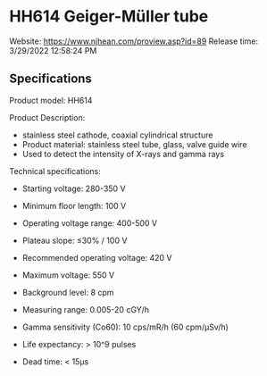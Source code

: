 # HH614 Geiger-Müller tube

Website: https://www.njhean.com/proview.asp?id=89
Release time: 3/29/2022 12:58:24 PM

## Specifications

Product model: HH614

Product Description:
* stainless steel cathode, coaxial cylindrical structure
* Product material: stainless steel tube, glass, valve guide wire
* Used to detect the intensity of X-rays and gamma rays

Technical specifications:
* Starting voltage: 280-350 V
* Minimum floor length: 100 V
* Operating voltage range: 400-500 V
* Plateau slope: ≤30% / 100 V
* Recommended operating voltage: 420 V
* Maximum voltage: 550 V

* Background level: 8 cpm
* Measuring range: 0.005-20 cGY/h
* Gamma sensitivity (Co60): 10 cps/mR/h (60 cpm/µSv/h)
* Life expectancy: > 10^9 pulses
* Dead time: < 15μs
